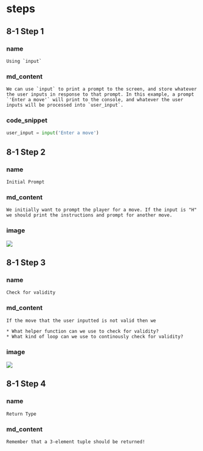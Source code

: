 # steps

## 8-1 Step 1
### name
```
Using `input`
```
### md_content
```
We can use `input` to print a prompt to the screen, and store whatever the user inputs in response to that prompt. In this example, a prompt `'Enter a move'` will print to the console, and whatever the user inputs will be processed into `user_input`.
```
### code_snippet
```python
user_input = input('Enter a move')
```
## 8-1 Step 2
### name
```
Initial Prompt
```
### md_content
```
We initially want to prompt the player for a move. If the input is "H" we should print the instructions and prompt for another move.
```
### image
<img src="https://i.ytimg.com/vi/j8QOliCZVl4/maxresdefault.jpg">

## 8-1 Step 3
### name
```
Check for validity
```
### md_content
```
If the move that the user inputted is not valid then we 

* What helper function can we use to check for validity?
* What kind of loop can we use to continously check for validity?
```

### image
<img src="https://www.publicdomainpictures.net/download-picture.php?id=73857&check=7afcabd8d0276811642c3796d54a8754">

## 8-1 Step 4
### name
```
Return Type
```
### md_content
```
Remember that a 3-element tuple should be returned!
```